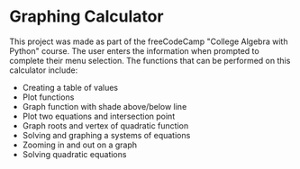 # Graphing Calculator

This project was made as part of the freeCodeCamp "College Algebra with Python" course. The user enters the information when prompted to complete their menu selection. The functions that can be performed on this calculator include: 

* Creating a table of values
* Plot functions
* Graph function with shade above/below line
* Plot two equations and intersection point
* Graph roots and vertex of quadratic function
* Solving and graphing a systems of equations
* Zooming in and out on a graph
* Solving quadratic equations
